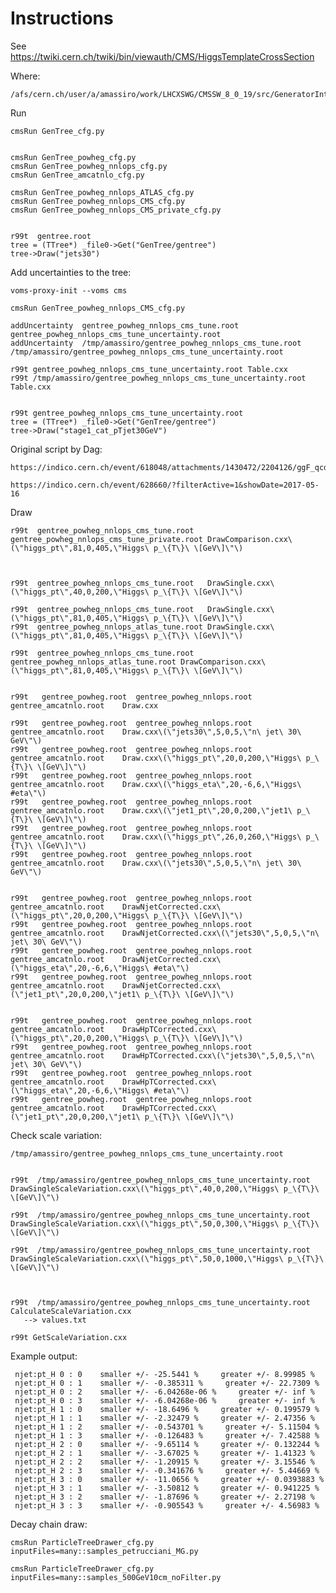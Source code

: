 Instructions
====

See
    https://twiki.cern.ch/twiki/bin/viewauth/CMS/HiggsTemplateCrossSection
    
Where:

    /afs/cern.ch/user/a/amassiro/work/LHCXSWG/CMSSW_8_0_19/src/GeneratorInterface/GenTree
    
Run

    cmsRun GenTree_cfg.py
    
    
    cmsRun GenTree_powheg_cfg.py
    cmsRun GenTree_powheg_nnlops_cfg.py
    cmsRun GenTree_amcatnlo_cfg.py

    cmsRun GenTree_powheg_nnlops_ATLAS_cfg.py
    cmsRun GenTree_powheg_nnlops_CMS_cfg.py
    cmsRun GenTree_powheg_nnlops_CMS_private_cfg.py

    
    r99t  gentree.root
    tree = (TTree*) _file0->Get("GenTree/gentree")
    tree->Draw("jets30")
    
    
Add uncertainties to the tree:

    voms-proxy-init --voms cms

    cmsRun GenTree_powheg_nnlops_CMS_cfg.py

    addUncertainty  gentree_powheg_nnlops_cms_tune.root   gentree_powheg_nnlops_cms_tune_uncertainty.root     
    addUncertainty  /tmp/amassiro/gentree_powheg_nnlops_cms_tune.root   /tmp/amassiro/gentree_powheg_nnlops_cms_tune_uncertainty.root     
    
    r99t gentree_powheg_nnlops_cms_tune_uncertainty.root Table.cxx
    r99t /tmp/amassiro/gentree_powheg_nnlops_cms_tune_uncertainty.root Table.cxx
       
    
    r99t gentree_powheg_nnlops_cms_tune_uncertainty.root 
    tree = (TTree*) _file0->Get("GenTree/gentree")
    tree->Draw("stage1_cat_pTjet30GeV")
    
    
Original script by Dag:

    https://indico.cern.ch/event/618048/attachments/1430472/2204126/ggF_qcd_uncertainty_2017.cxx
    
    https://indico.cern.ch/event/628660/?filterActive=1&showDate=2017-05-16
    
    
    
Draw

    r99t  gentree_powheg_nnlops_cms_tune.root  gentree_powheg_nnlops_cms_tune_private.root DrawComparison.cxx\(\"higgs_pt\",81,0,405,\"Higgs\ p_\{T\}\ \[GeV\]\"\)



    r99t  gentree_powheg_nnlops_cms_tune.root   DrawSingle.cxx\(\"higgs_pt\",40,0,200,\"Higgs\ p_\{T\}\ \[GeV\]\"\)
    
    r99t  gentree_powheg_nnlops_cms_tune.root   DrawSingle.cxx\(\"higgs_pt\",81,0,405,\"Higgs\ p_\{T\}\ \[GeV\]\"\)
    r99t  gentree_powheg_nnlops_atlas_tune.root DrawSingle.cxx\(\"higgs_pt\",81,0,405,\"Higgs\ p_\{T\}\ \[GeV\]\"\)

    r99t  gentree_powheg_nnlops_cms_tune.root  gentree_powheg_nnlops_atlas_tune.root DrawComparison.cxx\(\"higgs_pt\",81,0,405,\"Higgs\ p_\{T\}\ \[GeV\]\"\)

    
    r99t   gentree_powheg.root  gentree_powheg_nnlops.root   gentree_amcatnlo.root    Draw.cxx
    
    r99t   gentree_powheg.root  gentree_powheg_nnlops.root   gentree_amcatnlo.root    Draw.cxx\(\"jets30\",5,0,5,\"n\ jet\ 30\ GeV\"\)
    r99t   gentree_powheg.root  gentree_powheg_nnlops.root   gentree_amcatnlo.root    Draw.cxx\(\"higgs_pt\",20,0,200,\"Higgs\ p_\{T\}\ \[GeV\]\"\)
    r99t   gentree_powheg.root  gentree_powheg_nnlops.root   gentree_amcatnlo.root    Draw.cxx\(\"higgs_eta\",20,-6,6,\"Higgs\ #eta\"\)
    r99t   gentree_powheg.root  gentree_powheg_nnlops.root   gentree_amcatnlo.root    Draw.cxx\(\"jet1_pt\",20,0,200,\"jet1\ p_\{T\}\ \[GeV\]\"\)
    r99t   gentree_powheg.root  gentree_powheg_nnlops.root   gentree_amcatnlo.root    Draw.cxx\(\"higgs_pt\",26,0,260,\"Higgs\ p_\{T\}\ \[GeV\]\"\)
    r99t   gentree_powheg.root  gentree_powheg_nnlops.root   gentree_amcatnlo.root    Draw.cxx\(\"jets30\",5,0,5,\"n\ jet\ 30\ GeV\"\)
    

    r99t   gentree_powheg.root  gentree_powheg_nnlops.root   gentree_amcatnlo.root    DrawNjetCorrected.cxx\(\"higgs_pt\",20,0,200,\"Higgs\ p_\{T\}\ \[GeV\]\"\)
    r99t   gentree_powheg.root  gentree_powheg_nnlops.root   gentree_amcatnlo.root    DrawNjetCorrected.cxx\(\"jets30\",5,0,5,\"n\ jet\ 30\ GeV\"\)
    r99t   gentree_powheg.root  gentree_powheg_nnlops.root   gentree_amcatnlo.root    DrawNjetCorrected.cxx\(\"higgs_eta\",20,-6,6,\"Higgs\ #eta\"\)
    r99t   gentree_powheg.root  gentree_powheg_nnlops.root   gentree_amcatnlo.root    DrawNjetCorrected.cxx\(\"jet1_pt\",20,0,200,\"jet1\ p_\{T\}\ \[GeV\]\"\)


    r99t   gentree_powheg.root  gentree_powheg_nnlops.root   gentree_amcatnlo.root    DrawHpTCorrected.cxx\(\"higgs_pt\",20,0,200,\"Higgs\ p_\{T\}\ \[GeV\]\"\)
    r99t   gentree_powheg.root  gentree_powheg_nnlops.root   gentree_amcatnlo.root    DrawHpTCorrected.cxx\(\"jets30\",5,0,5,\"n\ jet\ 30\ GeV\"\)
    r99t   gentree_powheg.root  gentree_powheg_nnlops.root   gentree_amcatnlo.root    DrawHpTCorrected.cxx\(\"higgs_eta\",20,-6,6,\"Higgs\ #eta\"\)
    r99t   gentree_powheg.root  gentree_powheg_nnlops.root   gentree_amcatnlo.root    DrawHpTCorrected.cxx\(\"jet1_pt\",20,0,200,\"jet1\ p_\{T\}\ \[GeV\]\"\)
    

    
Check scale variation:


    /tmp/amassiro/gentree_powheg_nnlops_cms_tune_uncertainty.root

    
    r99t  /tmp/amassiro/gentree_powheg_nnlops_cms_tune_uncertainty.root   DrawSingleScaleVariation.cxx\(\"higgs_pt\",40,0,200,\"Higgs\ p_\{T\}\ \[GeV\]\"\)
    
    r99t  /tmp/amassiro/gentree_powheg_nnlops_cms_tune_uncertainty.root   DrawSingleScaleVariation.cxx\(\"higgs_pt\",50,0,300,\"Higgs\ p_\{T\}\ \[GeV\]\"\)
    
    r99t  /tmp/amassiro/gentree_powheg_nnlops_cms_tune_uncertainty.root   DrawSingleScaleVariation.cxx\(\"higgs_pt\",50,0,1000,\"Higgs\ p_\{T\}\ \[GeV\]\"\)
    
    

    r99t  /tmp/amassiro/gentree_powheg_nnlops_cms_tune_uncertainty.root   CalculateScaleVariation.cxx
       --> values.txt
       
    r99t GetScaleVariation.cxx
    
    
Example output:

     njet:pt_H 0 : 0    smaller +/- -25.5441 %     greater +/- 8.99985 % 
     njet:pt_H 0 : 1    smaller +/- -0.385311 %     greater +/- 22.7309 % 
     njet:pt_H 0 : 2    smaller +/- -6.04268e-06 %     greater +/- inf % 
     njet:pt_H 0 : 3    smaller +/- -6.04268e-06 %     greater +/- inf % 
     njet:pt_H 1 : 0    smaller +/- -18.6496 %     greater +/- 0.199579 % 
     njet:pt_H 1 : 1    smaller +/- -2.32479 %     greater +/- 2.47356 % 
     njet:pt_H 1 : 2    smaller +/- -0.543701 %     greater +/- 5.11504 % 
     njet:pt_H 1 : 3    smaller +/- -0.126483 %     greater +/- 7.42588 % 
     njet:pt_H 2 : 0    smaller +/- -9.65114 %     greater +/- 0.132244 % 
     njet:pt_H 2 : 1    smaller +/- -3.67025 %     greater +/- 1.41323 % 
     njet:pt_H 2 : 2    smaller +/- -1.20915 %     greater +/- 3.15546 % 
     njet:pt_H 2 : 3    smaller +/- -0.341676 %     greater +/- 5.44669 % 
     njet:pt_H 3 : 0    smaller +/- -11.0656 %     greater +/- 0.0393883 % 
     njet:pt_H 3 : 1    smaller +/- -3.50812 %     greater +/- 0.941225 % 
     njet:pt_H 3 : 2    smaller +/- -1.87696 %     greater +/- 2.27198 % 
     njet:pt_H 3 : 3    smaller +/- -0.905543 %     greater +/- 4.56983 % 

    
    
    
Decay chain draw:

    cmsRun ParticleTreeDrawer_cfg.py   inputFiles=many::samples_petrucciani_MG.py
    
    cmsRun ParticleTreeDrawer_cfg.py   inputFiles=many::samples_500GeV10cm_noFilter.py


    
